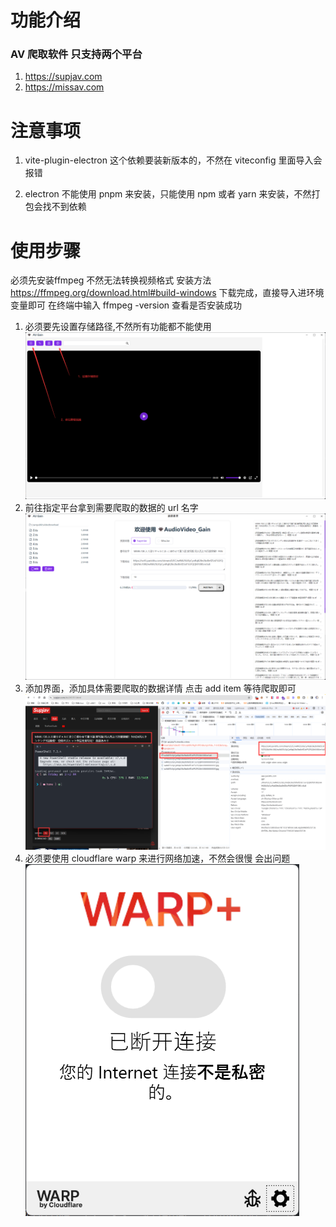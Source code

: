 # 功能介绍

### AV 爬取软件 只支持两个平台

1. https://supjav.com
2. https://missav.com

# 注意事项

1. vite-plugin-electron 这个依赖要装新版本的，不然在 viteconfig 里面导入会报错

2. electron 不能使用 pnpm 来安装，只能使用 npm 或者 yarn 来安装，不然打包会找不到依赖

# 使用步骤

必须先安装ffmpeg 不然无法转换视频格式
安装方法
<https://ffmpeg.org/download.html#build-windows>
下载完成，直接导入进环境变量即可 
在终端中输入 ffmpeg -version 查看是否安装成功
1. 必须要先设置存储路径,不然所有功能都不能使用
   ![初始界面](/public/image.png)
2. 前往指定平台拿到需要爬取的数据的 url 名字
   ![添加界面](/public/image-1.png)
3. 添加界面，添加具体需要爬取的数据详情 点击 add item 等待爬取即可
   ![Alt text](/public/image-2.png)
4. 必须要使用 cloudflare warp 来进行网络加速，不然会很慢 会出问题
   ![Alt text](/public/image-3.png)
